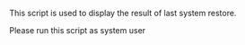This script is used to display the result of last system restore.

 Please run this script as system user